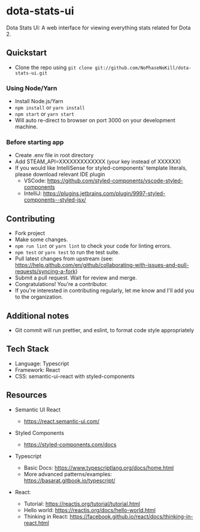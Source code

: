 # dota-stats-ui

Dota Stats UI: A web interface for viewing everything stats related for Dota 2.

## Quickstart

- Clone the repo using `git clone git://github.com/NoPhaseNoKill/dota-stats-ui.git`

### Using Node/Yarn

- Install Node.js/Yarn
- `npm install` or `yarn install`
- `npm start` or `yarn start`
- Will auto re-direct to browser on port 3000 on your development machine.

### Before starting app

- Create .env file in root directory
- Add STEAM_API=XXXXXXXXXXXXX (your key instead of XXXXXX)
- If you would like IntelliSense for styled-components' template literals, please download relevant IDE plugin
  - VSCode: https://github.com/styled-components/vscode-styled-components
  - IntelliJ: https://plugins.jetbrains.com/plugin/9997-styled-components--styled-jsx/

## Contributing

- Fork project
- Make some changes.
- `npm run lint` or `yarn lint` to check your code for linting errors.
- `npm test` or `yarn test` to run the test suite.
- Pull latest changes from upstream (see: https://help.github.com/en/github/collaborating-with-issues-and-pull-requests/syncing-a-fork)
- Submit a pull request. Wait for review and merge.
- Congratulations! You're a contributor.
- If you're interested in contributing regularly, let me know and I'll add you to the organization.

## Additional notes

- Git commit will run prettier, and eslint, to format code style appropriately

## Tech Stack

- Language: Typescript
- Framework: React
- CSS: semantic-ui-react with styled-components

## Resources

- Semantic UI React
  - https://react.semantic-ui.com/
- Styled Components

  - https://styled-components.com/docs

- Typescript
  - Basic Docs: https://www.typescriptlang.org/docs/home.html
  - More advanced patterns/examples: https://basarat.gitbook.io/typescript/
- React:
  - Tutorial: https://reactjs.org/tutorial/tutorial.html
  - Hello world: https://reactjs.org/docs/hello-world.html
  - Thinking in React: https://facebook.github.io/react/docs/thinking-in-react.html
